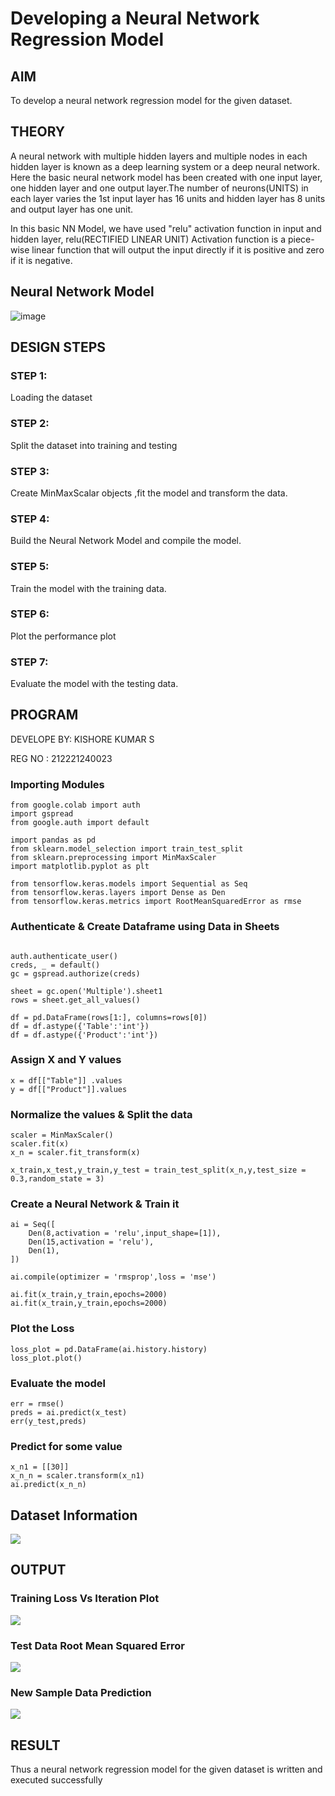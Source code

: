 # Developing a Neural Network Regression Model

## AIM

To develop a neural network regression model for the given dataset.

## THEORY

A neural network with multiple hidden layers and multiple nodes in each hidden layer is known as a deep learning system or a deep neural network. Here the basic neural network model has been created with one input layer, one hidden layer and one output layer.The number of neurons(UNITS) in each layer varies the 1st input layer has 16 units and hidden layer has 8 units and output layer has one unit.

In this basic NN Model, we have used "relu" activation function in input and hidden layer, relu(RECTIFIED LINEAR UNIT) Activation function is a piece-wise linear function that will output the input directly if it is positive and zero if it is negative.

## Neural Network Model

![image](https://github.com/Kishore00007/basic-nn-model/assets/94233985/719ec9bb-61ef-4aa9-bef2-d1248a017cee)


## DESIGN STEPS

### STEP 1:

Loading the dataset

### STEP 2:

Split the dataset into training and testing

### STEP 3:

Create MinMaxScalar objects ,fit the model and transform the data.

### STEP 4:

Build the Neural Network Model and compile the model.

### STEP 5:

Train the model with the training data.

### STEP 6:

Plot the performance plot

### STEP 7:

Evaluate the model with the testing data.

## PROGRAM

DEVELOPE BY: KISHORE KUMAR S

REG NO : 212221240023

### Importing Modules  
```
from google.colab import auth
import gspread
from google.auth import default

import pandas as pd
from sklearn.model_selection import train_test_split
from sklearn.preprocessing import MinMaxScaler
import matplotlib.pyplot as plt

from tensorflow.keras.models import Sequential as Seq
from tensorflow.keras.layers import Dense as Den
from tensorflow.keras.metrics import RootMeanSquaredError as rmse
```
### Authenticate & Create Dataframe using Data in Sheets
```

auth.authenticate_user()
creds, _ = default()
gc = gspread.authorize(creds)

sheet = gc.open('Multiple').sheet1 
rows = sheet.get_all_values()

df = pd.DataFrame(rows[1:], columns=rows[0])
df = df.astype({'Table':'int'})
df = df.astype({'Product':'int'})
```
### Assign X and Y values
```
x = df[["Table"]] .values
y = df[["Product"]].values
```
### Normalize the values & Split the data
```
scaler = MinMaxScaler()
scaler.fit(x)
x_n = scaler.fit_transform(x)

x_train,x_test,y_train,y_test = train_test_split(x_n,y,test_size = 0.3,random_state = 3)

```
### Create a Neural Network & Train it

```
ai = Seq([
    Den(8,activation = 'relu',input_shape=[1]),
    Den(15,activation = 'relu'),
    Den(1),
])

ai.compile(optimizer = 'rmsprop',loss = 'mse')

ai.fit(x_train,y_train,epochs=2000)
ai.fit(x_train,y_train,epochs=2000)
```

### Plot the Loss
```
loss_plot = pd.DataFrame(ai.history.history)
loss_plot.plot()
```
### Evaluate the model
```
err = rmse()
preds = ai.predict(x_test)
err(y_test,preds)
```
### Predict for some value
```
x_n1 = [[30]]
x_n_n = scaler.transform(x_n1)
ai.predict(x_n_n)
```



## Dataset Information

![](DS.png)

## OUTPUT

### Training Loss Vs Iteration Plot
![](TS.png)

### Test Data Root Mean Squared Error

![](TD.png)


### New Sample Data Prediction

![](NS.png)


## RESULT
Thus a neural network regression model for the given dataset is written and executed successfully
